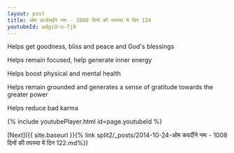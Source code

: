 ```yaml
---
layout: post
title: ओम ऊर्ध्वसईने नमः - 1008 दिनों की तपस्या में दिन 124
youtubeId: wdgiO-n-Tj8
---
```

 
 
Helps get goodness, bliss and peace and God's blessings
 
Helps remain focused, help generate inner energy 
 
Helps boost physical and mental health 
 
Helps remain grounded and generates a sense of gratitude towards the greater power 
 
Helps reduce bad karma
 
 
 
 


{% include youtubePlayer.html id=page.youtubeId %}
 
[Next]({{ site.baseurl }}{% link  split2/_posts/2014-10-24-ओम कपर्दीने नमः - 1008 दिनों की तपस्या में दिन 122.md%})
 
